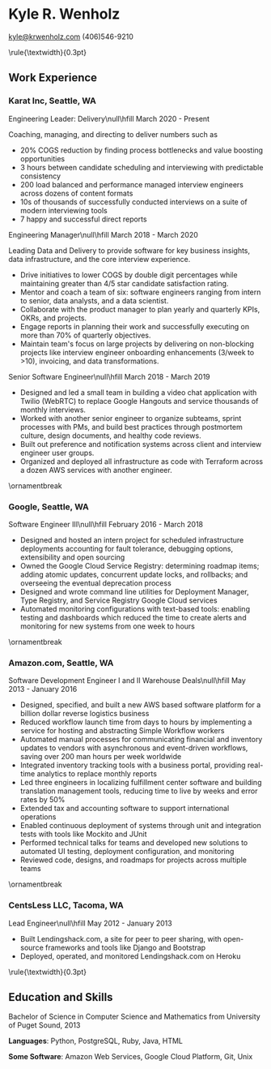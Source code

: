 # Kyle R. Wenholz

<kyle@krwenholz.com>
(406)546-9210

\rule{\textwidth}{0.3pt}

## Work Experience

### Karat Inc, Seattle, WA

Engineering Leader: Delivery\null\hfill March 2020 - Present

Coaching, managing, and directing to deliver numbers such as

- 20% COGS reduction by finding process bottlenecks and value boosting opportunities
- 3 hours between candidate scheduling and interviewing with predictable consistency
- 200 load balanced and performance managed interview engineers across dozens of content formats
- 10s of thousands of successfully conducted interviews on a suite of modern interviewing tools
- 7 happy and successful direct reports

Engineering Manager\null\hfill March 2018 - March 2020

Leading Data and Delivery to provide software for key business insights, data infrastructure, and the core interview experience.

- Drive initiatives to lower COGS by double digit percentages while maintaining greater than 4/5 star candidate satisfaction rating.
- Mentor and coach a team of six: software engineers ranging from intern to senior, data analysts, and a data scientist.
- Collaborate with the product manager to plan yearly and quarterly KPIs, OKRs, and projects.
- Engage reports in planning their work and successfully executing on more than 70% of quarterly objectives.
- Maintain team's focus on large projects by delivering on non-blocking projects like interview engineer onboarding enhancements (3/week to >10), invoicing, and data transformations.

Senior Software Engineer\null\hfill March 2018 - March 2019

- Designed and led a small team in building a video chat application with Twilio (WebRTC) to replace Google Hangouts and service thousands of monthly interviews.
- Worked with another senior engineer to organize subteams, sprint processes with PMs, and build best practices through postmortem culture, design documents, and healthy code reviews.
- Built out preference and notification systems across client and interview engineer user groups.
- Organized and deployed all infrastructure as code with Terraform across a dozen AWS services with another engineer.

\ornamentbreak

### Google, Seattle, WA

Software Engineer III\null\hfill February 2016 - March 2018

- Designed and hosted an intern project for scheduled infrastructure
  deployments accounting for fault tolerance, debugging options,
  extensibility and open sourcing
- Owned the Google Cloud Service Registry: determining roadmap items;
  adding atomic updates, concurrent update locks, and rollbacks; and
  overseeing the eventual deprecation process
- Designed and wrote command line utilities for Deployment Manager,
  Type Registry, and Service Registry Google Cloud services
- Automated monitoring configurations with text-based tools: enabling testing
  and dashboards which reduced the time to create alerts and monitoring
  for new systems from one week to hours

\ornamentbreak

### Amazon.com, Seattle, WA

Software Development Engineer I and II Warehouse Deals\null\hfill May 2013 - January 2016

- Designed, specified, and built a new AWS based software platform for
  a billion dollar reverse logistics business
- Reduced workflow launch time from days to hours by implementing a
  service for hosting and abstracting Simple Workflow workers
- Automated manual processes for communicating financial and inventory
  updates to vendors with asynchronous and event-driven workflows, saving
  over 200 man hours per week worldwide
- Integrated inventory tracking tools with a business portal, providing
  real-time analytics to replace monthly reports
- Led three engineers in localizing fulfillment center software and
  building translation management tools, reducing time to live by weeks
  and error rates by 50%
- Extended tax and accounting software to support international operations
- Enabled continuous deployment of systems through unit and integration
  tests with tools like Mockito and JUnit
- Performed technical talks for teams and developed new solutions to
  automated UI testing, deployment configuration, and monitoring
- Reviewed code, designs, and roadmaps for projects across multiple teams

\ornamentbreak

### CentsLess LLC, Tacoma, WA

Lead Engineer\null\hfill May 2012 - January 2013

- Built Lendingshack.com, a site for peer to peer sharing, with
  open-source frameworks and tools like Django and Bootstrap
- Deployed, operated, and monitored Lendingshack.com on Heroku

\rule{\textwidth}{0.3pt}

## Education and Skills

Bachelor of Science in Computer Science and Mathematics from University of
Puget Sound, 2013

**Languages**: Python, PostgreSQL, Ruby, Java, HTML

**Some Software**: Amazon Web Services, Google Cloud Platform, Git, Unix

